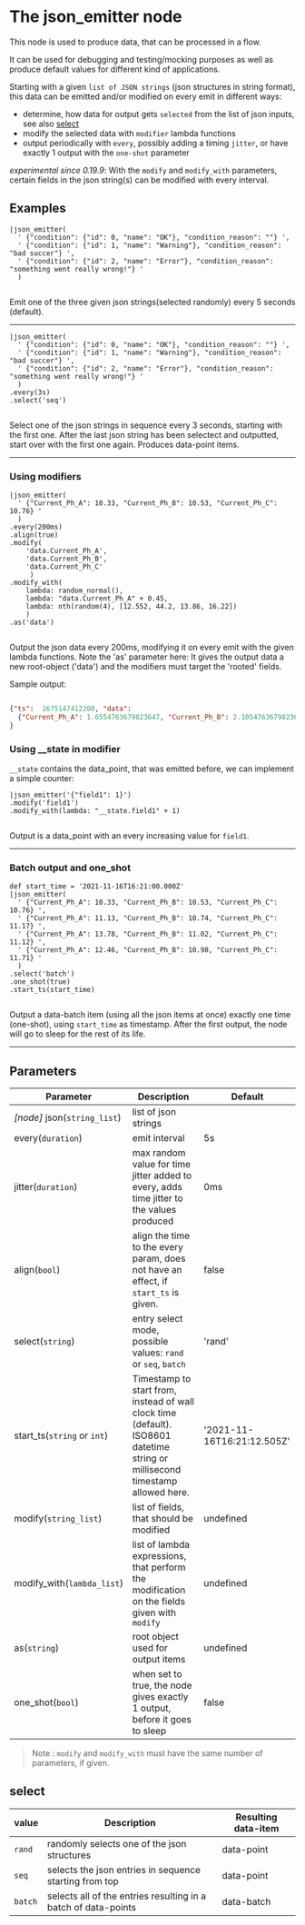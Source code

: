 The json_emitter node
=====================

This node is used to produce data, that can be processed in a flow.

It can be used for debugging and testing/mocking purposes as well as produce default values for different kind of applications.

Starting with a given `list of JSON strings` (json structures in string format), this data can be emitted and/or modified on every 
emit in different ways:

* determine, how data for output gets `selected` from the list of json inputs, see also [select](json_emitter.md#select)
* modify the selected data with `modifier` lambda functions
* output periodically with `every`, possibly adding a timing `jitter`, or have exactly 1 output with the `one-shot` parameter


_experimental since 0.19.9_:
    With the `modify` and `modify_with` parameters, certain fields in the json string(s) can be modified with every interval.


Examples
-------
```dfs  
|json_emitter(
  ' {"condition": {"id": 0, "name": "OK"}, "condition_reason": ""} ',
  ' {"condition": {"id": 1, "name": "Warning"}, "condition_reason": "bad succer"} ',
  ' {"condition": {"id": 2, "name": "Error"}, "condition_reason": "something went really wrong!"} '
  )
  
```
     
Emit one of the three given json strings(selected randomly) every 5 seconds (default).

-----------------------------------------------------------

```dfs  
|json_emitter(
  ' {"condition": {"id": 0, "name": "OK"}, "condition_reason": ""} ',
  ' {"condition": {"id": 1, "name": "Warning"}, "condition_reason": "bad succer"} ',
  ' {"condition": {"id": 2, "name": "Error"}, "condition_reason": "something went really wrong!"} ' 
  )
.every(3s)
.select('seq')
  
```

Select one of the json strings in sequence every 3 seconds, starting with the first one. After the last json string has been
selectect and outputted, start over with the first one again. Produces data-point items.

------------------------------------------

### Using modifiers

```dfs  
|json_emitter(
  ' {"Current_Ph_A": 10.33, "Current_Ph_B": 10.53, "Current_Ph_C": 10.76} ' 
  )
.every(200ms)
.align(true)
.modify(
    'data.Current_Ph_A',
    'data.Current_Ph_B', 
    'data.Current_Ph_C'
     )
.modify_with(
    lambda: random_normal(), 
    lambda: "data.Current_Ph_A" + 0.45, 
    lambda: nth(random(4), [12.552, 44.2, 13.86, 16.22])
    )
.as('data') 
  
```

Output the json data every 200ms, modifying it on every emit with the given lambda functions.
Note the 'as' parameter here: It gives the output data a new root-object ('data') and the modifiers must target the 'rooted' fields.

Sample output:

```json

{"ts":  1675147412200, "data":  
  {"Current_Ph_A": 1.6554763679823647, "Current_Ph_B": 2.105476367982365, "Current_Ph_C": 44.2}
}

```
### Using __state in modifier

`__state` contains the data_point, that was emitted before, we can implement a simple counter:

```dfs  
|json_emitter('{"field1": 1}')
.modify('field1')
.modify_with(lambda: "__state.field1" + 1)


```
Output is a data_point with an every increasing value for `field1`.

------------------------------------------------------

### Batch output and one_shot

```dfs  
def start_time = '2021-11-16T16:21:00.000Z'
|json_emitter(
  ' {"Current_Ph_A": 10.33, "Current_Ph_B": 10.53, "Current_Ph_C": 10.76} ',
  ' {"Current_Ph_A": 11.13, "Current_Ph_B": 10.74, "Current_Ph_C": 11.17} ',
  ' {"Current_Ph_A": 13.78, "Current_Ph_B": 11.02, "Current_Ph_C": 11.12} ',
  ' {"Current_Ph_A": 12.46, "Current_Ph_B": 10.98, "Current_Ph_C": 11.71} '
  )
.select('batch')
.one_shot(true)
.start_ts(start_time)
  
```
Output a data-batch item (using all the  json items at once) exactly one time (one-shot), using `start_time` as timestamp.
After the first output, the node will go to sleep for the rest of its life.


-----------------------------------------------


Parameters
----------

| Parameter                    | Description                                                                                                                   | Default                    |
|------------------------------|-------------------------------------------------------------------------------------------------------------------------------|----------------------------|
| _[node]_ json(`string_list`) | list of json strings                                                                                                          |                            |
| every(`duration`)            | emit interval                                                                                                                 | 5s                         |
| jitter(`duration`)           | max random value for time jitter added to every, adds time jitter to the values produced                                      | 0ms                        |
| align(`bool`)                | align the time to the every param, does not have an effect, if `start_ts` is given.                                           | false                      |
| select(`string`)             | entry select mode, possible values: `rand` or `seq`, `batch`                                                                  | 'rand'                     |
| start_ts(`string` or `int`)  | Timestamp to start from, instead of wall clock time (default). ISO8601 datetime string or millisecond timestamp allowed here. | '2021-11-16T16:21:12.505Z' |
| modify(`string_list`)        | list of fields, that should be modified                                                                                       | undefined                  |
| modify_with(`lambda_list`)   | list of lambda expressions, that perform the modification on the fields given with `modify`                                   | undefined                  |
| as(`string`)                 | root object used for output items                                                                                             | undefined                  |
| one_shot(`bool`)             | when set to true, the node gives exactly 1 output, before it goes to sleep                                                    | false                      |

> Note : `modify` and `modify_with` must have the same number of parameters, if given.

select
------


| value   | Description                                                    | Resulting data-item |
|---------|----------------------------------------------------------------|---------------------|
| `rand`  | randomly selects one of the json structures                    | data-point          |
| `seq`   | selects the json entries in sequence starting from top         | data-point          |
| `batch` | selects all of the entries resulting in a batch of data-points | data-batch          |
 